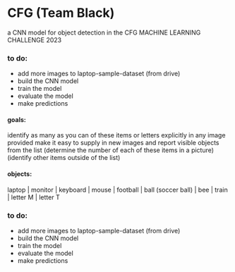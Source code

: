 # CFG (Team Black)
a CNN model for object detection in the CFG MACHINE LEARNING CHALLENGE 2023

### to do:
- add more images to laptop-sample-dataset (from drive)
- build the CNN model
- train the model
- evaluate the model
- make predictions

#### goals:
identify as many as you can of these items or letters explicitly in any image provided
make it easy to supply in new images and report visible objects from the list
(determine the number of each of these items in a picture)
(identify other items outside of the list)

#### objects:
laptop | monitor | keyboard | mouse | football | ball (soccer ball) | bee | train | letter M | letter T  

### to do:
- add more images to laptop-sample-dataset (from drive)
- build the CNN model
- train the model
- evaluate the model
- make predictions


